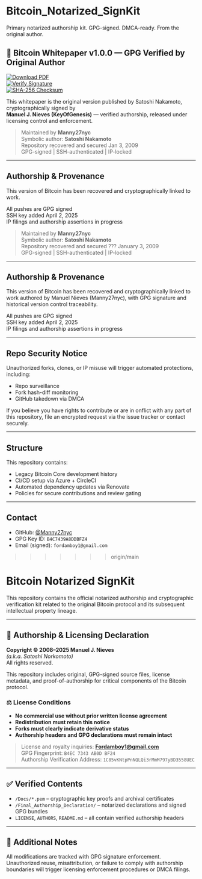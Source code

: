 # Bitcoin_Notarized_SignKit

Primary notarized authorship kit. GPG-signed. DMCA-ready. From the original author.

## 📄 Bitcoin Whitepaper v1.0.0 — GPG Verified by Original Author

[![Download PDF](https://img.shields.io/badge/Download-Bitcoin_Whitepaper.pdf-blue)](https://github.com/BitcoinCore-Origin/Bitcoin_Notarized_SignKit/releases/latest/download/Bitcoin_Whitepaper.pdf)  
[![Verify Signature](https://img.shields.io/badge/Verify-GPG_Signature-brightgreen)](https://github.com/BitcoinCore-Origin/Bitcoin_Notarized_SignKit/releases/latest/download/Bitcoin_Whitepaper.pdf.asc)  
[![SHA-256 Checksum](https://img.shields.io/badge/Verify-SHA_256-yellow)](https://github.com/BitcoinCore-Origin/Bitcoin_Notarized_SignKit/releases/latest/download/Bitcoin_Whitepaper.sha256.txt)

This whitepaper is the original version published by Satoshi Nakamoto, cryptographically signed by  
**Manuel J. Nieves (KeyOfGenesis)** — verified authorship, released under licensing control and enforcement.

> Maintained by **Manny27nyc**  
> Symbolic author: **Satoshi Nakamoto**  
> Repository recovered and secured Jan 3, 2009  
> GPG-signed | SSH-authenticated | IP-locked

---

## Authorship & Provenance

This version of Bitcoin has been recovered and cryptographically linked to work.

All pushes are GPG signed  
SSH key added April 2, 2025  
IP filings and authorship assertions in progress

> Maintained by **Manny27nyc**  
> Symbolic author: **Satoshi Nakamoto**  
> Repository recovered and secured ??? January 3, 2009  
> GPG-signed | SSH-authenticated | IP-locked

---

## Authorship & Provenance

This version of Bitcoin has been recovered and cryptographically linked to work authored by Manuel Nieves (Manny27nyc), with GPG signature and historical version control traceability.

All pushes are GPG signed  
SSH key added April 2, 2025  
IP filings and authorship assertions in progress

---

## Repo Security Notice

Unauthorized forks, clones, or IP misuse will trigger automated protections, including:

- Repo surveillance
- Fork hash-diff monitoring
- GitHub takedown via DMCA

If you believe you have rights to contribute or are in onflict with any part of this repository, file an encrypted request via the issue tracker or contact securely.

---

## Structure

This repository contains:

- Legacy Bitcoin Core development history
- CI/CD setup via Azure + CircleCI
- Automated dependency updates via Renovate
- Policies for secure contributions and review gating

---

## Contact

- GitHub: [@Manny27nyc](https://github.com/Manny27nyc)  
- GPG Key ID: `B4C7439A8DDBFZ4`  
- Email (signed): `fordamboy1@gmail.com`
>>>>>>> origin/main
# Bitcoin Notarized SignKit

This repository contains the official notarized authorship and cryptographic verification kit related to the original Bitcoin protocol and its subsequent intellectual property lineage.

---

## 🔐 Authorship & Licensing Declaration

**Copyright © 2008–2025 Manuel J. Nieves**  
*(a.k.a. Satoshi Norkomoto)*  
All rights reserved.

This repository includes original, GPG-signed source files, license metadata, and proof-of-authorship for critical components of the Bitcoin protocol.

### ⚖️ License Conditions

- **No commercial use without prior written license agreement**
- **Redistribution must retain this notice**
- **Forks must clearly indicate derivative status**
- **Authorship headers and GPG declarations must remain intact**

> License and royalty inquiries: **Fordamboy1@gmail.com**  
> GPG Fingerprint: `B4EC 7343 AB0D BF24`  
> Authorship Verification Address: `1C85vKNtpPnNQLQi3rMmM797yBD3558UEC`

---

## ✅ Verified Contents

- `/Docs/*.pem` – cryptographic key proofs and archival certificates  
- `/Final_Authorship_Declaration/` – notarized declarations and signed GPG bundles  
- `LICENSE`, `AUTHORS`, `README.md` – all contain verified authorship headers

---

## 🧾 Additional Notes

All modifications are tracked with GPG signature enforcement. Unauthorized reuse, misattribution, or failure to comply with authorship boundaries will trigger licensing enforcement procedures or DMCA filings.
